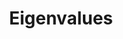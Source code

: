 ---
types: "word"

title: "Eigenvalues"

categories: ['']

tags: ['Eigenvalues']

arabic: 'القيمة الذاتية'

arexps: []

enwords: ['Eigenvalues']

enexps: []

arlexicons: 'ق'

enlexicons: 'E'

authors: ['Ruqayya Roshdy']

translators: ['']

citations: 'تطبيقات الذكاء الاصطناعي في خدمة اللغة العربية'

sources: 'مركز الملك عبدالله بن عبدالعزيز الدولي لخدمة اللغة العربية'

word: "true"

slug: ""
---